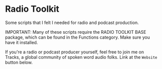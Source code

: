 # Radio Toolkit

Some scripts that I felt I needed for radio and podcast production.

IMPORTANT: Many of these scripts require the RADIO TOOLKIT BASE package, which can be found in the Functions category. Make sure you have it installed.

If you're a radio or podcast producer yourself, feel free to join me on Tracks, a global community of spoken word audio folks. Link at the `Website` button below.